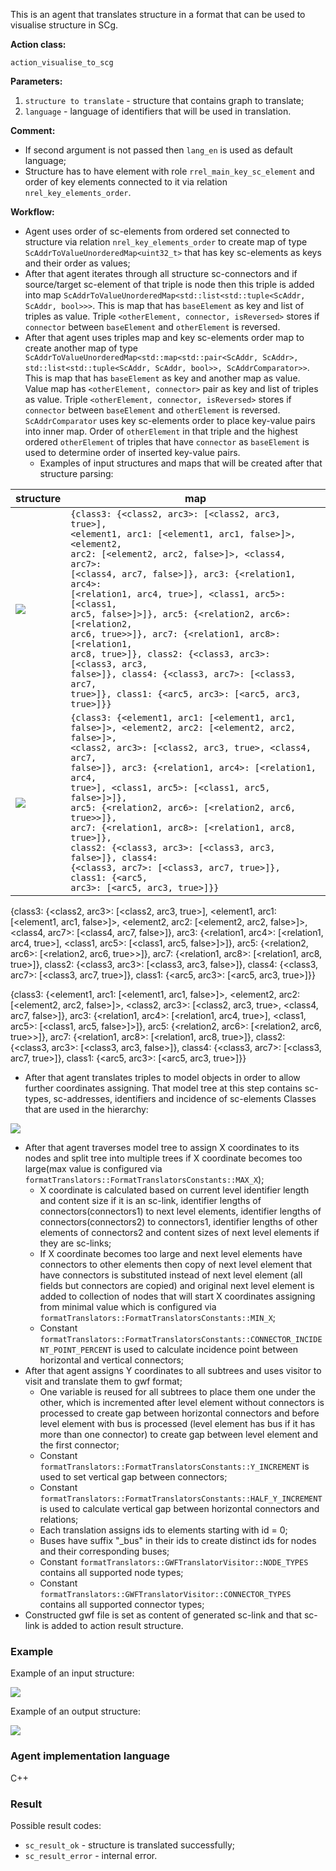 This is an agent that translates structure in a format that can be used to visualise structure in SCg.

**Action class:**

`action_visualise_to_scg`

**Parameters:**

1. `structure to translate` - structure that contains graph to translate;
2. `language` - language of identifiers that will be used in translation.

**Comment:**

* If second argument is not passed then `lang_en` is used as default language;
* Structure has to have element with role `rrel_main_key_sc_element` and order of key elements connected to it via relation `nrel_key_elements_order`.

**Workflow:**

* Agent uses order of sc-elements from ordered set connected to structure via relation `nrel_key_elements_order` to create map of type `ScAddrToValueUnorderedMap<uint32_t>` that has key sc-elements as keys and their order as values;
* After that agent iterates through all structure sc-connectors and if source/target sc-element of that triple is node then this triple is added into map `ScAddrToValueUnorderedMap<std::list<std::tuple<ScAddr, ScAddr, bool>>>`. This is map that has `baseElement` as key and list of triples as value. Triple `<otherElement, connector, isReversed>` stores if `connector` between `baseElement` and `otherElement` is reversed.
* After that agent uses triples map and key sc-elements order map to create another map of type `ScAddrToValueUnorderedMap<std::map<std::pair<ScAddr, ScAddr>, std::list<std::tuple<ScAddr, ScAddr, bool>>, ScAddrComparator>>`. This is map that has `baseElement` as key and another map as value. Value map has `<otherElement, connector>` pair as key and list of triples as value. Triple `<otherElement, connector, isReversed>` stores if `connector` between `baseElement` and `otherElement` is reversed. `ScAddrComparator` uses key sc-elements order to place key-value pairs into inner map. Order of `otherElement` in that triple and the highest ordered `otherElement` of triples that have `connector` as `baseElement` is used to determine order of inserted key-value pairs.
    * Examples of input structures and maps that will be created after that structure parsing:

| structure                                        | map                                                                                                                                                                                                                                                                                                                                                                                                                                                                                                                                                                 |
|--------------------------------------------------|---------------------------------------------------------------------------------------------------------------------------------------------------------------------------------------------------------------------------------------------------------------------------------------------------------------------------------------------------------------------------------------------------------------------------------------------------------------------------------------------------------------------------------------------------------------------|
| <img src="../images/structure_to_triples_1.png"> | <code>{class3: {<class2, arc3>: [<class2, arc3, true>], <element1, arc1: [<element1, arc1, false>]>, <element2, arc2: [<element2, arc2, false>]>, <class4, arc7>: [<class4, arc7, false>]}, arc3: {<relation1, arc4>: [<relation1, arc4, true>], <class1, arc5>: [<class1, arc5, false>]>]}, arc5: {<relation2, arc6>: [<relation2, arc6, true>>]}, arc7: {<relation1, arc8>: [<relation1, arc8, true>]}, class2: {<class3, arc3>: [<class3, arc3, false>]}, class4: {<class3, arc7>: [<class3, arc7, true>]}, class1: {<arc5, arc3>: [<arc5, arc3, true>]}}</code> |
| <img src="../images/structure_to_triples_2.png"> | <code>{class3: {<element1, arc1: [<element1, arc1, false>]>, <element2, arc2: [<element2, arc2, false>]>, <class2, arc3>: [<class2, arc3, true>, <class4, arc7, false>]}, arc3: {<relation1, arc4>: [<relation1, arc4, true>], <class1, arc5>: [<class1, arc5, false>]>]}, arc5: {<relation2, arc6>: [<relation2, arc6, true>>]}, arc7: {<relation1, arc8>: [<relation1, arc8, true>]}, class2: {<class3, arc3>: [<class3, arc3, false>]}, class4: {<class3, arc7>: [<class3, arc7, true>]}, class1: {<arc5, arc3>: [<arc5, arc3, true>]}}</code>                   |

{class3: {<class2, arc3>: [<class2, arc3, true>], <element1, arc1: [<element1, arc1, false>]>, <element2, arc2: [<element2, arc2, false>]>, <class4, arc7>: [<class4, arc7, false>]},
arc3: {<relation1, arc4>: [<relation1, arc4, true>], <class1, arc5>: [<class1, arc5, false>]>]},
arc5: {<relation2, arc6>: [<relation2, arc6, true>>]},
arc7: {<relation1, arc8>: [<relation1, arc8, true>]},
class2: {<class3, arc3>: [<class3, arc3, false>]},
class4: {<class3, arc7>: [<class3, arc7, true>]},
class1: {<arc5, arc3>: [<arc5, arc3, true>]}}


{class3: {<element1, arc1: [<element1, arc1, false>]>, <element2, arc2: [<element2, arc2, false>]>, <class2, arc3>: [<class2, arc3, true>, <class4, arc7, false>]},
arc3: {<relation1, arc4>: [<relation1, arc4, true>], <class1, arc5>: [<class1, arc5, false>]>]},
arc5: {<relation2, arc6>: [<relation2, arc6, true>>]},
arc7: {<relation1, arc8>: [<relation1, arc8, true>]},
class2: {<class3, arc3>: [<class3, arc3, false>]},
class4: {<class3, arc7>: [<class3, arc7, true>]},
class1: {<arc5, arc3>: [<arc5, arc3, true>]}}

* After that agent translates triples to model objects in order to allow further coordinates assigning. That model tree at this step contains sc-types, sc-addresses, identifiers and incidence of sc-elements Classes that are used in the hierarchy:

<img src="../images/model_objects_hierarchy.png"></img>

* After that agent traverses model tree to assign X coordinates to its nodes and split tree into multiple trees if X coordinate becomes too large(max value is configured via `formatTranslators::FormatTranslatorsConstants::MAX_X`);
    * X coordinate is calculated based on current level identifier length and content size if it is an sc-link, identifier lengths of connectors(connectors1) to next level elements, identifier lengths of connectors(connectors2) to connectors1, identifier lengths of other elements of connectors2 and content sizes of next level elements if they are sc-links;
    * If X coordinate becomes too large and next level elements have connectors to other elements then copy of next level element that have connectors is substituted instead of next level element (all fields but connectors are copied) and original next level element is added to collection of nodes that will start X coordinates assigning from minimal value which is configured via `formatTranslators::FormatTranslatorsConstants::MIN_X`;
    * Constant `formatTranslators::FormatTranslatorsConstants::CONNECTOR_INCIDENT_POINT_PERCENT` is used to calculate incidence point between horizontal and vertical connectors;
* After that agent assigns Y coordinates to all subtrees and uses visitor to visit and translate them to gwf format;
    * One variable is reused for all subtrees to place them one under the other, which is incremented after level element without connectors is processed to create gap between horizontal connectors and before level element with bus is processed (level element has bus if it has more than one connector) to create gap between level element and the first connector;
    * Constant `formatTranslators::FormatTranslatorsConstants::Y_INCREMENT` is used to set vertical gap between connectors;
    * Constant `formatTranslators::FormatTranslatorsConstants::HALF_Y_INCREMENT` is used to calculate vertical gap between horizontal connectors and relations;
    * Each translation assigns ids to elements starting with id = 0;
    * Buses have suffix "_bus" in their ids to create distinct ids for nodes and their corresponding buses;
    * Constant `formatTranslators::GWFTranslatorVisitor::NODE_TYPES` contains all supported node types;
    * Constant `formatTranslators::GWFTranslatorVisitor::CONNECTOR_TYPES` contains all supported connector types;
* Constructed gwf file is set as content of generated sc-link and that sc-link is added to action result structure.

### Example

Example of an input structure:

<img src="../images/scg_visualisation_translator_agent_input.png"></img>

Example of an output structure:

<img src="../images/scg_visualisation_translator_agent_output.png"></img>

### Agent implementation language
C++

### Result

Possible result codes:

* `sc_result_ok` - structure is translated successfully;
* `sc_result_error` - internal error.
